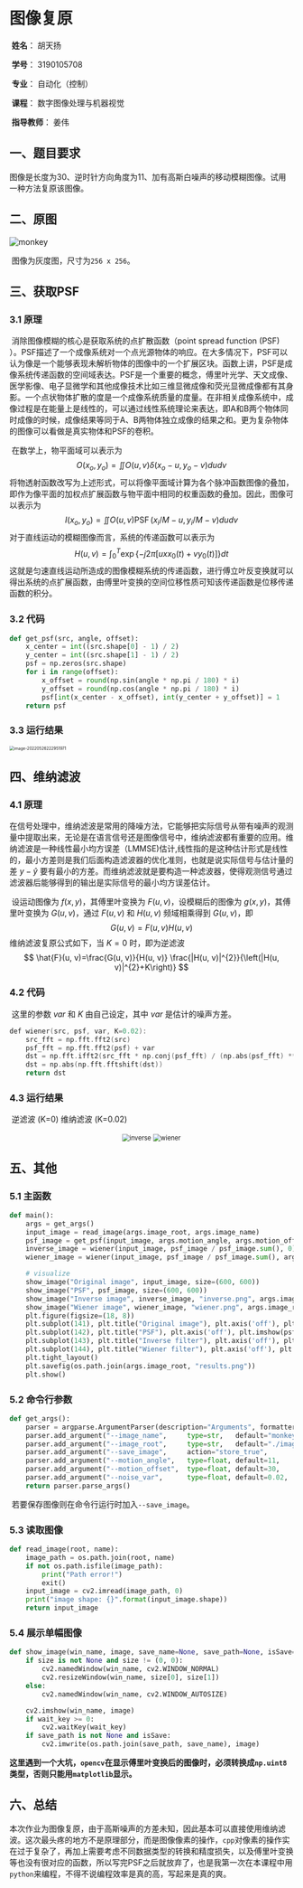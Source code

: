 # 图像复原

​	**姓名**： 胡天扬

​	**学号**： 3190105708

​	**专业**： 自动化（控制）

​	**课程**： 数字图像处理与机器视觉	

​	**指导教师**： 姜伟



## 一、题目要求

​		图像是长度为30、逆时针方向角度为11、加有高斯白噪声的移动模糊图像。试用一种方法复原该图像。



## 二、原图

![monkey](report.assets/monkey.bmp)

​		图像为灰度图，尺寸为`256 x 256`。



## 三、获取PSF

### 3.1 原理

​		消除图像模糊的核心是获取系统的点扩散函数（point spread function (PSF) ）。PSF描述了一个成像系统对一个点光源物体的响应。在大多情况下，PSF可以认为像是一个能够表现未解析物体的图像中的一个扩展区块。函数上讲，PSF是成像系统传递函数的空间域表达。PSF是一个重要的概念，傅里叶光学、天文成像、医学影像、电子显微学和其他成像技术比如三维显微成像和荧光显微成像都有其身影。一个点状物体扩散的度是一个成像系统质量的度量。在非相关成像系统中，成像过程是在能量上是线性的，可以通过线性系统理论来表达，即A和B两个物体同时成像的时候，成像结果等同于A、B两物体独立成像的结果之和。更为复杂物体的图像可以看做是真实物体和PSF的卷积。

​		在数学上，物平面域可以表示为
$$
O\left(x_{o}, y_{o}\right)=\iint O(u, v) \delta\left(x_{o}-u, y_{o}-v\right)dudv
$$
​		将物透射函数改写为上述形式，可以将像平面域计算为各个脉冲函数图像的叠加，即作为像平面的加权点扩展函数与物平面中相同的权重函数的叠加。因此，图像可以表示为
$$
I\left(x_{o}, y_{o}\right)=\iint O(u, v) \operatorname{PSF}\left(x_{i} / M-u, y_{i} / M-v\right) d u d v
$$
​		对于直线运动的模糊图像而言，系统的传递函数可以表示为
$$
{H}({u}, {v})=\int_{0}^{T} \exp \left\{-j 2 \pi\left[{u x} {x}_{0}({t})+{v} {y}_{0}({t})\right]\right\} {d} {t}
$$
​		这就是匀速直线运动所造成的图像模糊系统的传递函数，进行傅立叶反变换就可以得出系统的点扩展函数，由傅里叶变换的空间位移性质可知该传递函数是位移传递函数的积分。

### 3.2 代码

```python
def get_psf(src, angle, offset):
    x_center = int((src.shape[0] - 1) / 2)
    y_center = int((src.shape[1] - 1) / 2)
    psf = np.zeros(src.shape)
    for i in range(offset):
        x_offset = round(np.sin(angle * np.pi / 180) * i)
        y_offset = round(np.cos(angle * np.pi / 180) * i)
        psf[int(x_center - x_offset), int(y_center + y_offset)] = 1
    return psf
```

### 3.3 运行结果

<img src="report.assets/image-20220526222951971.png" alt="image-20220526222951971" style="zoom:50%;" />



## 四、维纳滤波

### 4.1 原理

​		在信号处理中，维纳滤波是常用的降噪方法，它能够把实际信号从带有噪声的观测量中提取出来，无论是在语言信号还是图像信号中，维纳滤波都有重要的应用。维纳滤波是一种线性最小均方误差（LMMSE)估计,线性指的是这种估计形式是线性的，最小方差则是我们后面构造滤波器的优化准则，也就是说实际信号与估计量的差 $y-\hat{y}$ 要有最小的方差。而维纳滤波就是要构造一种滤波器，使得观测信号通过滤波器后能够得到的输出是实际信号的最小均方误差估计。

​		设运动图像为 $f(x,y)$，其傅里叶变换为 $F(u,v)$，设模糊后的图像为 $g(x,y)$，其傅里叶变换为 $G(u,v)$，通过 $F(u,v)$ 和 $H(u,v)$ 频域相乘得到 $G(u,v)$，即
$$
G(u, v)=F(u, v) H(u, v)
$$
​		维纳滤波复原公式如下，当 $K=0$ 时，即为逆滤波
$$
\hat{F}(u, v)=\frac{G(u, v)}{H(u, v)} \frac{|H(u, v)|^{2}}{\left(|H(u, v)|^{2}+K\right)}
$$

### 4.2 代码

​		这里的参数 $var$ 和 $K$ 由自己设定，其中 $var$ 是估计的噪声方差。

```c++
def wiener(src, psf, var, K=0.02):
    src_fft = np.fft.fft2(src)
    psf_fft = np.fft.fft2(psf) + var
    dst = np.fft.ifft2(src_fft * np.conj(psf_fft) / (np.abs(psf_fft) ** 2 + K))
    dst = np.abs(np.fft.fftshift(dst))
    return dst
```

### 4.3 运行结果

​											逆滤波 (K=0)									维纳滤波 (K=0.02)

<center><img src="report.assets/inverse.png" alt="inverse" style="zoom:80%;" />			<img src="report.assets/wiener.png" alt="wiener" style="zoom:80%;" /></center>



## 五、其他 

### 5.1 主函数

```python
def main():
    args = get_args()
    input_image = read_image(args.image_root, args.image_name)
    psf_image = get_psf(input_image, args.motion_angle, args.motion_offset)
    inverse_image = wiener(input_image, psf_image / psf_image.sum(), 0).astype(np.uint8)
    wiener_image = wiener(input_image, psf_image / psf_image.sum(), args.noise_var).astype(np.uint8)

    # visualize
    show_image("Original image", input_image, size=(600, 600))
    show_image("PSF", psf_image, size=(600, 600))
    show_image("Inverse image", inverse_image, "inverse.png", args.image_root, args.save_image, size=(600, 600))
    show_image("Wiener image", wiener_image, "wiener.png", args.image_root, args.save_image, size=(600, 600))
    plt.figure(figsize=(18, 8))
    plt.subplot(141), plt.title("Original image"), plt.axis('off'), plt.imshow(input_image, 'gray')
    plt.subplot(142), plt.title("PSF"), plt.axis('off'), plt.imshow(psf_image, 'gray')
    plt.subplot(143), plt.title("Inverse filter"), plt.axis('off'), plt.imshow(inverse_image, 'gray')
    plt.subplot(144), plt.title("Wiener filter"), plt.axis('off'), plt.imshow(wiener_image, 'gray')
    plt.tight_layout()
    plt.savefig(os.path.join(args.image_root, "results.png"))
    plt.show()
```

### 5.2 命令行参数

```python
def get_args():
    parser = argparse.ArgumentParser(description="Arguments", formatter_class=argparse.ArgumentDefaultsHelpFormatter)
    parser.add_argument("--image_name",     type=str,   default="monkey.bmp",   help="Input image name")
    parser.add_argument("--image_root",     type=str,   default="./images",     help="Root of images")
    parser.add_argument("--save_image",     action="store_true",                help="Save images to image_root")
    parser.add_argument("--motion_angle",   type=float, default=11,             help="Rotation angle of image")
    parser.add_argument("--motion_offset",  type=float, default=30,             help="Offset of image")
    parser.add_argument("--noise_var",      type=float, default=0.02,           help="Variance of Gaussian noise")
    return parser.parse_args()
```

​		若要保存图像则在命令行运行时加入`--save_image`。

### 5.3 读取图像

```python
def read_image(root, name):
    image_path = os.path.join(root, name)
    if not os.path.isfile(image_path):
        print("Path error!")
        exit()
    input_image = cv2.imread(image_path, 0)
    print("image shape: {}".format(input_image.shape))
    return input_image
```

### 5.4 展示单幅图像

```python
def show_image(win_name, image, save_name=None, save_path=None, isSave=False, wait_key=0, size=None):
    if size is not None and size != (0, 0):
        cv2.namedWindow(win_name, cv2.WINDOW_NORMAL)
        cv2.resizeWindow(win_name, size[0], size[1])
    else:
        cv2.namedWindow(win_name, cv2.WINDOW_AUTOSIZE)

    cv2.imshow(win_name, image)
    if wait_key >= 0:
        cv2.waitKey(wait_key)
    if save_path is not None and isSave:
        cv2.imwrite(os.path.join(save_path, save_name), image)
```

​		**这里遇到一个大坑，`opencv`在显示傅里叶变换后的图像时，必须转换成`np.uint8`类型，否则只能用`matplotlib`显示。**



## 六、总结

​		本次作业为图像复原，由于高斯噪声的方差未知，因此基本可以直接使用维纳滤波。这次最头疼的地方不是原理部分，而是图像像素的操作，`cpp`对像素的操作实在过于复杂了，再加上需要考虑不同数据类型的转换和精度损失，以及傅里叶变换等也没有很对应的函数，所以写完PSF之后就放弃了，也是我第一次在本课程中用`python`来编程，不得不说编程效率是真的高，写起来是真的爽。